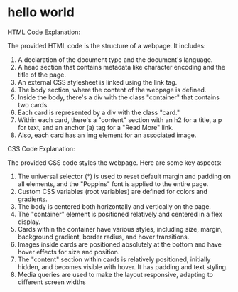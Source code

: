 # hello world

HTML Code Explanation:

The provided HTML code is the structure of a webpage. It includes:

1. A declaration of the document type and the document's language.
2. A head section that contains metadata like character encoding and the title of the page.
3. An external CSS stylesheet is linked using the link tag.
4. The body section, where the content of the webpage is defined.
5. Inside the body, there's a div with the class "container" that contains two cards.
6. Each card is represented by a div with the class "card."
7. Within each card, there's a "content" section with an h2 for a title, a p for text, and an anchor (a) tag for a "Read More" link.
8. Also, each card has an img element for an associated image.

CSS Code Explanation:

The provided CSS code styles the webpage. Here are some key aspects:

1. The universal selector (\*) is used to reset default margin and padding on all elements, and the "Poppins" font is applied to the entire page.
2. Custom CSS variables (root variables) are defined for colors and gradients.
3. The body is centered both horizontally and vertically on the page.
4. The "container" element is positioned relatively and centered in a flex display.
5. Cards within the container have various styles, including size, margin, background gradient, border radius, and hover transitions.
6. Images inside cards are positioned absolutely at the bottom and have hover effects for size and position.
7. The "content" section within cards is relatively positioned, initially hidden, and becomes visible with hover. It has padding and text styling.
8. Media queries are used to make the layout responsive, adapting to different screen widths

